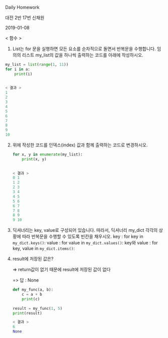 Daily Homework 

대전 2반 17번 신채원

2019-01-08



< 함수 >

1. List는 for 문을 실행하면 모든 요소를 순차적으로 돌면서 반복문을 수행합니다.
     임의의 리스트 my_list의 값을 하나씩 출력하는 코드를 아래에 작성하시오.

  ```python
  my_list = list(range(1, 11))
  for i in a:
      print(i)
      
      
  < 결과 >
  1
  2
  3
  4
  5
  6
  7
  8
  9
  10
  ```

2. 위에 작성한 코드를 인덱스(index) 값과 함께 출력하는 코드로 변경하시오.

   ```python
   for x, y in enumerate(my_list):
       print(x, y)
       
       
   < 결과 >
   0 1
   1 2
   2 3
   3 4
   4 5
   5 6
   6 7
   7 8
   8 9
   9 10
   ```

3. 딕셔너리는 key, value로 구성되어 있습니다. 따라서, 딕셔너리 my_dict 각각의 상
     황에 따라 반복문을 수행할 수 있도록 빈칸을 채우시오.
       key : for key in ```my_dict.keys()```:
       value : for value in ```my_dict.values()```:
       key와 value : for key, value in ```my_dict.items()```:



4. result에 저장된 값은?  

   => return값이 없기 때문에 result에 저장된 값이 없다

   => 답 : None

   ```python def my_func(a, b):
   def my_func(a, b):
       c = a + b
       print(c)
       
   result = my_func(1, 5)
   print(result)
   
   < 결과 >
   6
   None
   ```